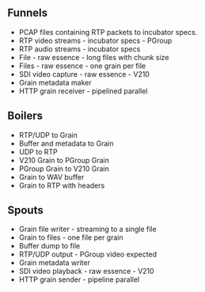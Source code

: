 

## Funnels

* PCAP files containing RTP packets to incubator specs.
* RTP video streams - incubator specs - PGroup
* RTP audio streams - incubator specs
* File - raw essence - long files with chunk size
* Files - raw essence - one grain per file
* SDI video capture - raw essence - V210
* Grain metadata maker
* HTTP grain receiver - pipelined parallel

## Boilers

* RTP/UDP to Grain
* Buffer and metadata to Grain
* UDP to RTP
* V210 Grain to PGroup Grain
* PGroup Grain to V210 Grain
* Grain to WAV buffer
* Grain to RTP with headers

## Spouts

* Grain file writer - streaming to a single file
* Grain to files - one file per grain
* Buffer dump to file
* RTP/UDP output - PGroup video expected
* Grain metadata writer
* SDI video playback - raw essence - V210
* HTTP grain sender - pipeline parallel
